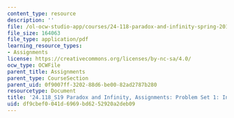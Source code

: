```yaml
---
content_type: resource
description: ''
file: /ol-ocw-studio-app/courses/24-118-paradox-and-infinity-spring-2019/df9cbef0041d6969bd6252920a2deb09_MIT24_118S19_ProblemSet1.pdf
file_size: 164063
file_type: application/pdf
learning_resource_types:
- Assignments
license: https://creativecommons.org/licenses/by-nc-sa/4.0/
ocw_type: OCWFile
parent_title: Assignments
parent_type: CourseSection
parent_uid: 0f9007ff-3202-88d6-be00-82ad2787b280
resourcetype: Document
title: '24.118_S19 Paradox and Infinity, Assignments: Problem Set 1: Infinite Cardinalities'
uid: df9cbef0-041d-6969-bd62-52920a2deb09
---
```

